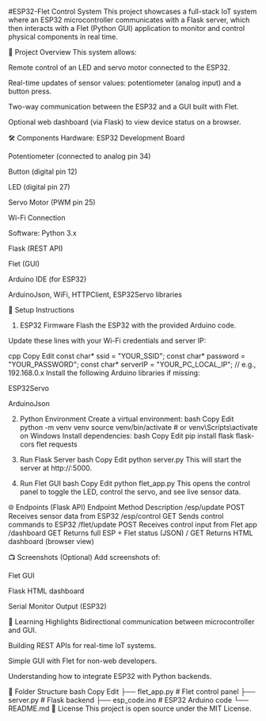 #ESP32-Flet Control System
This project showcases a full-stack IoT system where an ESP32 microcontroller communicates with a Flask server, which then interacts with a Flet (Python GUI) application to monitor and control physical components in real time.


🧩 Project Overview
This system allows:

Remote control of an LED and servo motor connected to the ESP32.

Real-time updates of sensor values: potentiometer (analog input) and a button press.

Two-way communication between the ESP32 and a GUI built with Flet.

Optional web dashboard (via Flask) to view device status on a browser.

🛠️ Components
Hardware:
ESP32 Development Board

Potentiometer (connected to analog pin 34)

Button (digital pin 12)

LED (digital pin 27)

Servo Motor (PWM pin 25)

Wi-Fi Connection

Software:
Python 3.x

Flask (REST API)

Flet (GUI)

Arduino IDE (for ESP32)

ArduinoJson, WiFi, HTTPClient, ESP32Servo libraries

🔧 Setup Instructions
1. ESP32 Firmware
Flash the ESP32 with the provided Arduino code.

Update these lines with your Wi-Fi credentials and server IP:

cpp
Copy
Edit
const char* ssid = "YOUR_SSID";
const char* password = "YOUR_PASSWORD";
const char* serverIP = "YOUR_PC_LOCAL_IP"; // e.g., 192.168.0.x
Install the following Arduino libraries if missing:

ESP32Servo

ArduinoJson

2. Python Environment
Create a virtual environment:
bash
Copy
Edit
python -m venv venv
source venv/bin/activate  # or venv\Scripts\activate on Windows
Install dependencies:
bash
Copy
Edit
pip install flask flask-cors flet requests
3. Run Flask Server
bash
Copy
Edit
python server.py
This will start the server at http://<your-ip>:5000.

4. Run Flet GUI
bash
Copy
Edit
python flet_app.py
This opens the control panel to toggle the LED, control the servo, and see live sensor data.

🌐 Endpoints (Flask API)
Endpoint	Method	Description
/esp/update	POST	Receives sensor data from ESP32
/esp/control	GET	Sends control commands to ESP32
/flet/update	POST	Receives control input from Flet app
/dashboard	GET	Returns full ESP + Flet status (JSON)
/	GET	Returns HTML dashboard (browser view)

📺 Screenshots (Optional)
Add screenshots of:

Flet GUI

Flask HTML dashboard

Serial Monitor Output (ESP32)

🧠 Learning Highlights
Bidirectional communication between microcontroller and GUI.

Building REST APIs for real-time IoT systems.

Simple GUI with Flet for non-web developers.

Understanding how to integrate ESP32 with Python backends.

📂 Folder Structure
bash
Copy
Edit
├── flet_app.py          # Flet control panel
├── server.py            # Flask backend
├── esp_code.ino         # ESP32 Arduino code
└── README.md
📜 License
This project is open source under the MIT License.
